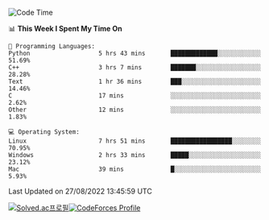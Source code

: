 
<!--START_SECTION:waka-->
![Code Time](http://img.shields.io/badge/Code%20Time-1%2C927%20hrs%2020%20mins-blue)

📊 **This Week I Spent My Time On** 

```text
💬 Programming Languages: 
Python                   5 hrs 43 mins       █████████████░░░░░░░░░░░░   51.69% 
C++                      3 hrs 7 mins        ███████░░░░░░░░░░░░░░░░░░   28.28% 
Text                     1 hr 36 mins        ███░░░░░░░░░░░░░░░░░░░░░░   14.46% 
C                        17 mins             ░░░░░░░░░░░░░░░░░░░░░░░░░   2.62% 
Other                    12 mins             ░░░░░░░░░░░░░░░░░░░░░░░░░   1.83%

💻 Operating System: 
Linux                    7 hrs 51 mins       █████████████████░░░░░░░░   70.95% 
Windows                  2 hrs 33 mins       █████░░░░░░░░░░░░░░░░░░░░   23.12% 
Mac                      39 mins             █░░░░░░░░░░░░░░░░░░░░░░░░   5.93%

```


 Last Updated on 27/08/2022 13:45:59 UTC
<!--END_SECTION:waka-->
[![Solved.ac프로필](http://mazassumnida.wtf/api/generate_badge?boj=hckim96)](https://solved.ac/hckim96)[![CodeForces Profile](https://cf.leed.at?id=hckim96)](https://codeforces.com/profile/hckim96)
